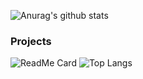 ![Anurag's github stats](https://github-readme-stats.vercel.app/api?username=thesylwio&hide=stars,contribs&count_private=true&show_icons=true&theme=react)

### Projects
![ReadMe Card](https://github-readme-stats.vercel.app/api/pin/?username=thesylwio&repo=employee-management-system&theme=react)
![Top Langs](https://github-readme-stats.vercel.app/api/top-langs/?username=thesylwio&theme=react)

<!--
**TheSylwio/TheSylwio** is a ✨ _special_ ✨ repository because its `README.md` (this file) appears on your GitHub profile.

Here are some ideas to get you started:

- 🔭 I’m currently working on ...
- 🌱 I’m currently learning ...
- 👯 I’m looking to collaborate on ...
- 🤔 I’m looking for help with ...
- 💬 Ask me about ...
- 📫 How to reach me: ...
- 😄 Pronouns: ...
- ⚡ Fun fact: ...
-->
